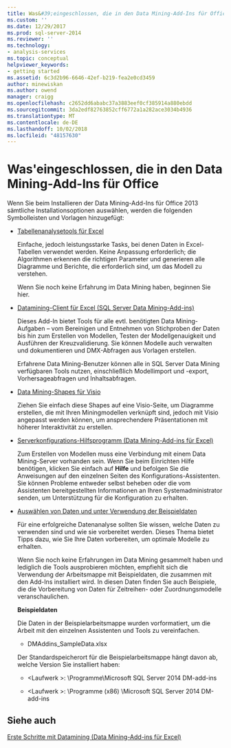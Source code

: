 ```yaml
---
title: Was&#39;eingeschlossen, die in den Data Mining-Add-Ins für Office | Microsoft-Dokumentation
ms.custom: ''
ms.date: 12/29/2017
ms.prod: sql-server-2014
ms.reviewer: ''
ms.technology:
- analysis-services
ms.topic: conceptual
helpviewer_keywords:
- getting started
ms.assetid: 6c3d2b96-6646-42ef-b219-fea2e0cd3459
author: minewiskan
ms.author: owend
manager: craigg
ms.openlocfilehash: c2652dd6ababc37a3883eef0cf385914a880ebdd
ms.sourcegitcommit: 3da2edf82763852cff6772a1a282ace3034b4936
ms.translationtype: MT
ms.contentlocale: de-DE
ms.lasthandoff: 10/02/2018
ms.locfileid: "48157630"
---
```

# <a name="what39s-included-in-the-data-mining-add-ins-for-office"></a>Was&#39;eingeschlossen, die in den Data Mining-Add-Ins für Office
  Wenn Sie beim Installieren der Data Mining-Add-Ins für Office 2013 sämtliche Installationsoptionen auswählen, werden die folgenden Symbolleisten und Vorlagen hinzugefügt:  
  
-   [Tabellenanalysetools für Excel](table-analysis-tools-for-excel.md)  
  
     Einfache, jedoch leistungsstarke Tasks, bei denen Daten in Excel-Tabellen verwendet werden. Keine Anpassung erforderlich; die Algorithmen erkennen die richtigen Parameter und generieren alle Diagramme und Berichte, die erforderlich sind, um das Modell zu verstehen.  
  
     Wenn Sie noch keine Erfahrung im Data Mining haben, beginnen Sie hier.  
  
-   [Datamining-Client für Excel &#40;SQL Server Data Mining-Add-ins&#41;](data-mining-client-for-excel-sql-server-data-mining-add-ins.md)  
  
     Dieses Add-In bietet Tools für alle evtl. benötigten Data Mining-Aufgaben – vom Bereinigen und Entnehmen von Stichproben der Daten bis hin zum Erstellen von Modellen, Testen der Modellgenauigkeit und Ausführen der Kreuzvalidierung. Sie können Modelle auch verwalten und dokumentieren und DMX-Abfragen aus Vorlagen erstellen.  
  
     Erfahrene Data Mining-Benutzer können alle in SQL Server Data Mining verfügbaren Tools nutzen, einschließlich Modellimport und -export, Vorhersageabfragen und Inhaltsabfragen.  
  
-   [Data Mining-Shapes für Visio](data-mining-shapes-for-visio.md)  
  
     Ziehen Sie einfach diese Shapes auf eine Visio-Seite, um Diagramme erstellen, die mit Ihren Miningmodellen verknüpft sind, jedoch mit Visio angepasst werden können, um ansprechendere Präsentationen mit höherer Interaktivität zu erstellen.  
  
-   [Serverkonfigurations-Hilfsprogramm &#40;Data Mining-Add-ins für Excel&#41;](server-configuration-utility-data-mining-add-ins-for-excel.md)  
  
     Zum Erstellen von Modellen muss eine Verbindung mit einem Data Mining-Server vorhanden sein. Wenn Sie beim Einrichten Hilfe benötigen, klicken Sie einfach auf **Hilfe** und befolgen Sie die Anweisungen auf den einzelnen Seiten des Konfigurations-Assistenten. Sie können Probleme entweder selbst beheben oder die vom Assistenten bereitgestellten Informationen an Ihren Systemadministrator senden, um Unterstützung für die Konfiguration zu erhalten.  
  
-   [Auswählen von Daten und unter Verwendung der Beispieldaten](choosing-data-for-data-mining.md)  
  
     Für eine erfolgreiche Datenanalyse sollten Sie wissen, welche Daten zu verwenden sind und wie sie vorbereitet werden. Dieses Thema bietet Tipps dazu, wie Sie Ihre Daten vorbereiten, um optimale Modelle zu erhalten.  
  
     Wenn Sie noch keine Erfahrungen im Data Mining gesammelt haben und lediglich die Tools ausprobieren möchten, empfiehlt sich die Verwendung der Arbeitsmappe mit Beispieldaten, die zusammen mit den Add-Ins installiert wird. In diesen Daten finden Sie auch Beispiele, die die Vorbereitung von Daten für Zeitreihen- oder Zuordnungsmodelle veranschaulichen.  
  
     **Beispieldaten**  
  
     Die Daten in der Beispielarbeitsmappe wurden vorformatiert, um die Arbeit mit den einzelnen Assistenten und Tools zu vereinfachen.  
  
    -   DMAddins_SampleData.xlsx  
  
     Der Standardspeicherort für die Beispielarbeitsmappe hängt davon ab, welche Version Sie installiert haben:  
  
    -   \<Laufwerk >: \Programme\Microsoft SQL Server 2014 DM-add-ins  
  
    -   \<Laufwerk >: \Programme (x86) \Microsoft SQL Server 2014 DM-add-ins  
  
## <a name="see-also"></a>Siehe auch  
 [Erste Schritte mit Datamining &#40;Data Mining-Add-ins für Excel&#41;](getting-started-with-data-mining-data-mining-add-ins-for-excel.md)  
  
  
